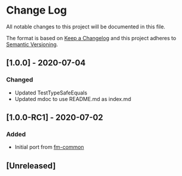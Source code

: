 # Change Log

All notable changes to this project will be documented in this file.

The format is based on [Keep a Changelog](http://keepachangelog.com/)
and this project adheres to [Semantic Versioning](http://semver.org/).

## [1.0.0] - 2020-07-04
### Changed
- Updated TestTypeSafeEquals
- Updated mdoc to use README.md as index.md

## [1.0.0-RC1] - 2020-07-02
### Added
- Initial port from [fm-common](https://github.com/frugalmechanic/fm-common)

## [Unreleased]

